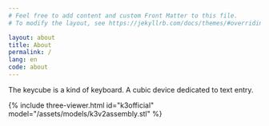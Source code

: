 ```yaml
---
# Feel free to add content and custom Front Matter to this file.
# To modify the layout, see https://jekyllrb.com/docs/themes/#overriding-theme-defaults

layout: about
title: About
permalink: /
lang: en
code: about
---
```


The keycube is a kind of keyboard. A cubic device dedicated to text entry.

{% include three-viewer.html
     id="k3official"
     model="/assets/models/k3v2assembly.stl" %}
